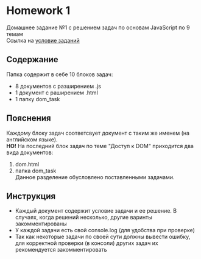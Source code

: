 # Homework 1
Домашнее задание №1 с решением задач по основам JavaScript по 9 темам <br>
Ссылка на [условие заданий](https://github.com/AlexKelle/Senla_JS_Course/tree/main/tasks)
## Содержание
Папка содержит в себе 10 блоков задач:
- 8 документов с разширением .js
- 1 документ с раширением .html
- 1 папку dom_task
## Пояснения
Каждому блоку задач соответсвует документ с таким же именем (на английском языке).<br>
<strong>НО!</strong> На последний блок задач по теме "Доступ к DOM" приходится два вида документов: 
1. dom.html
2. папка dom_task <br>
Данное разделение обусловлено поставленными задачами.
## Инструкция 
- Каждый документ содержит условие задачи и ее решение. В случаях, когда решений несколько, другие варинты закомментированы <br>
- У каждой задачи есть свой console.log (для удобства при проверке) <br>
- Так как некоторые задачи по своей сути должны вывести ошибку, для корректной проверки (в консоли) других задач их рекомендуется закомментировать

